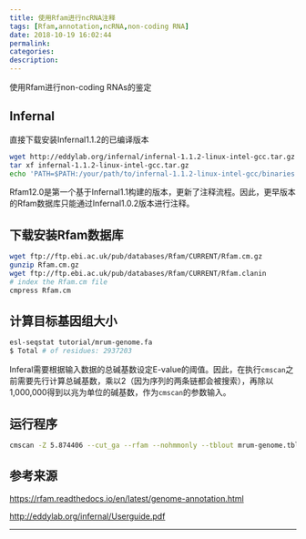 ```yaml
---
title: 使用Rfam进行ncRNA注释
tags: [Rfam,annotation,ncRNA,non-coding RNA]
date: 2018-10-19 16:02:44
permalink:
categories:
description:
---
```

<p class="description">使用Rfam进行non-coding RNAs的鉴定</p>

<!-- more -->

## Infernal

直接下载安装Infernal1.1.2的已编译版本

```bash
wget http://eddylab.org/infernal/infernal-1.1.2-linux-intel-gcc.tar.gz
tar xf infernal-1.1.2-linux-intel-gcc.tar.gz
echo 'PATH=$PATH:/your/path/to/infernal-1.1.2-linux-intel-gcc/binaries' >> ~/.bashrc
```

Rfam12.0是第一个基于Infernal1.1构建的版本，更新了注释流程。因此，更早版本的Rfam数据库只能通过Infernal1.0.2版本进行注释。

## 下载安装Rfam数据库

```bash
wget ftp://ftp.ebi.ac.uk/pub/databases/Rfam/CURRENT/Rfam.cm.gz
gunzip Rfam.cm.gz
wget ftp://ftp.ebi.ac.uk/pub/databases/Rfam/CURRENT/Rfam.clanin
# index the Rfam.cm file
cmpress Rfam.cm
```

## 计算目标基因组大小

```bash
esl-seqstat tutorial/mrum-genome.fa
$ Total # of residues: 2937203
```

Inferal需要根据输入数据的总碱基数设定E-value的阈值。因此，在执行`cmscan`之前需要先行计算总碱基数，乘以2（因为序列的两条链都会被搜索），再除以1,000,000得到以兆为单位的碱基数，作为`cmscan`的参数输入。

## 运行程序

```bash
cmscan -Z 5.874406 --cut_ga --rfam --nohmmonly --tblout mrum-genome.tblout --fmt 2 --cpu 8 --clanin Rfam.clanin Rfam.cm tutorial/mrum-genome.fa > mrum-genome.cmscan
```

## 参考来源

https://rfam.readthedocs.io/en/latest/genome-annotation.html

http://eddylab.org/infernal/Userguide.pdf

<hr />